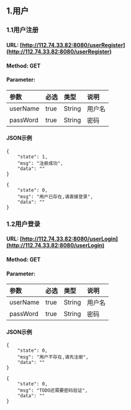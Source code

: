 ## 1.用户

### 1.1用户注册

#### URL: [http://112.74.33.82:8080/userRegister](http://112.74.33.82:8080/userRegister)

#### Method: GET

#### Parameter:

| 参数 | 必选 | 类型 | 说明 |
| :--- | :--- | :--- | :--- |
| userName | true | String | 用户名 |
| passWord | true | String | 密码 |

#### JSON示例

```
{
    "state": 1,
    "msg": "注册成功",
    "data": ""
}
```

```
{
    "state": 0,
    "msg": "用户已存在,请直接登录",
    "data": ""
}
```

### 1.2用户登录

#### URL: [http://112.74.33.82:8080/userLogin](http://112.74.33.82:8080/userLogin)

#### Method: GET

#### Parameter:

| 参数 | 必选 | 类型 | 说明 |
| :--- | :--- | :--- | :--- |
| userName | true | String | 用户名 |
| passWord | true | String | 密码 |

#### JSON示例

```
{
    "state": 0,
    "msg": "用户不存在,请先注册",
    "data": ""
}
```

```
{
    "state": 0,
    "msg": "TODO还需要密码验证",
    "data": ""
}
```



